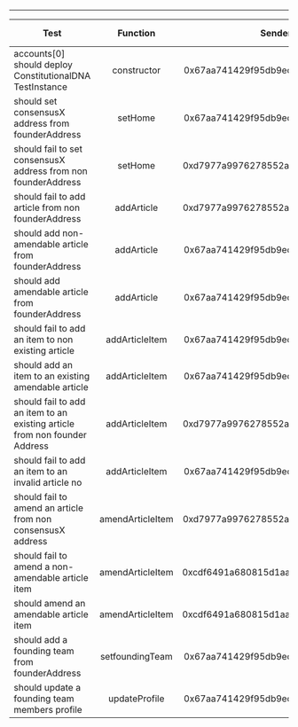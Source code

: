 -------------------------------------
| Test   | Function |     Sender Address    | Test Time | Status | Txn Hash |
|-----|:-------:|:-------:| ------:|------:|:------:|
accounts[0] should deploy ConstitutionalDNA TestInstance | constructor | 0x67aa741429f95db9ecb7b9e3a7810f13fa17efed | 13540 | passed | [0xa967cbff4f9946c600749f4d8fea096b18f763393c9d7463663edd94f754ab57](https://testnet.etherscan.io/tx/0xa967cbff4f9946c600749f4d8fea096b18f763393c9d7463663edd94f754ab57)
should set consensusX address from founderAddress | setHome | 0x67aa741429f95db9ecb7b9e3a7810f13fa17efed | 12197 | passed | [0x33bb7d02000e6c772c6e276f80ff6c697c1b90b3679f80a50c6ed3d8b23991cf](https://testnet.etherscan.io/tx/0x33bb7d02000e6c772c6e276f80ff6c697c1b90b3679f80a50c6ed3d8b23991cf)
should fail to set consensusX address from non founderAddress | setHome | 0xd7977a9976278552abd5fcea6fa013d2bfdb4b5a | 10119 | passed | [0x90b02902700d55e228ca586370b723b9b0237c791ea49a9d1d74083edcbf75c3](https://testnet.etherscan.io/tx/0x90b02902700d55e228ca586370b723b9b0237c791ea49a9d1d74083edcbf75c3)
should fail to add article from non founderAddress | addArticle | 0xd7977a9976278552abd5fcea6fa013d2bfdb4b5a | 8043 | passed | [0x9b4aa38b4156568f227c95f97331888282e85892b559acb54aeb619163b2c40a](https://testnet.etherscan.io/tx/0x9b4aa38b4156568f227c95f97331888282e85892b559acb54aeb619163b2c40a)
should add non-amendable article from founderAddress | addArticle | 0x67aa741429f95db9ecb7b9e3a7810f13fa17efed | 18099 | passed | [0x0f5eb0669774fc9a32c603525d6705edfcc040c0f6357bc39c6de99b554c48b7](https://testnet.etherscan.io/tx/0x0f5eb0669774fc9a32c603525d6705edfcc040c0f6357bc39c6de99b554c48b7)
should add amendable article from founderAddress | addArticle | 0x67aa741429f95db9ecb7b9e3a7810f13fa17efed | 39130 | passed | [0x0a1e68b7846d12e89ba36f56b265edd8e17091f4b999f635ec4d7f97e568130a](https://testnet.etherscan.io/tx/0x0a1e68b7846d12e89ba36f56b265edd8e17091f4b999f635ec4d7f97e568130a)
should fail to add an item to non existing article | addArticleItem | 0x67aa741429f95db9ecb7b9e3a7810f13fa17efed | 30091 | passed | [0xe7ad7bf40b402a6f046a5e2d0b749c13ce89df0e598177551306741bd21d3a4c](https://testnet.etherscan.io/tx/0xe7ad7bf40b402a6f046a5e2d0b749c13ce89df0e598177551306741bd21d3a4c)
should add an item to an existing amendable article | addArticleItem | 0x67aa741429f95db9ecb7b9e3a7810f13fa17efed | 31106 | passed | [0xd7bb2283babf377f95d5fa485116881ffef8a6ab4e5b80eb3949aaac434bc675](https://testnet.etherscan.io/tx/0xd7bb2283babf377f95d5fa485116881ffef8a6ab4e5b80eb3949aaac434bc675)
should fail to add an item to an existing article from non founder Address | addArticleItem | 0xd7977a9976278552abd5fcea6fa013d2bfdb4b5a | 25086 | passed | [0x50c94c95bff72ef676c8d6952b1bbc57aa2de745ec203d4cb9ecce929767ac30](https://testnet.etherscan.io/tx/0x50c94c95bff72ef676c8d6952b1bbc57aa2de745ec203d4cb9ecce929767ac30)
should fail to add an item to an invalid article no | addArticleItem | 0x67aa741429f95db9ecb7b9e3a7810f13fa17efed | 81303 | passed | [0x787757c7de3fcfee44b4cc5ed3b9f4420eecc7df79930f86f04a36a535928124](https://testnet.etherscan.io/tx/0x787757c7de3fcfee44b4cc5ed3b9f4420eecc7df79930f86f04a36a535928124)
should fail to amend an article from non consensusX address | amendArticleItem | 0xd7977a9976278552abd5fcea6fa013d2bfdb4b5a | 52178 | passed | [0xee0ed5a5cd2b4e639ab7cd9d956f673bf181b95cb30179e8c7a2bbc02b3abe7e](https://testnet.etherscan.io/tx/0xee0ed5a5cd2b4e639ab7cd9d956f673bf181b95cb30179e8c7a2bbc02b3abe7e)
should fail to amend a non-amendable article item | amendArticleItem | 0xcdf6491a680815d1aabad51e58fc403651f4bb60 | 8050 | passed | [0xd650b09d475b1667fc8fd4a216a140dfe2678388fe9be4cdca5bc3c267131e02](https://testnet.etherscan.io/tx/0xd650b09d475b1667fc8fd4a216a140dfe2678388fe9be4cdca5bc3c267131e02)
should amend an amendable article item | amendArticleItem | 0xcdf6491a680815d1aabad51e58fc403651f4bb60 | 27104 | passed | [0x9dca7edac4de7b7a4949ab7c3a1735e4e3d5aff3412b5994969fb661564a67c8](https://testnet.etherscan.io/tx/0x9dca7edac4de7b7a4949ab7c3a1735e4e3d5aff3412b5994969fb661564a67c8)
should add a founding team from founderAddress | setfoundingTeam | 0x67aa741429f95db9ecb7b9e3a7810f13fa17efed | 30183 | passed | [0x89c1c3221a547ce0c0b3f0623ef4f48f2a7074657bcaae006be30f698423469e](https://testnet.etherscan.io/tx/0x89c1c3221a547ce0c0b3f0623ef4f48f2a7074657bcaae006be30f698423469e)
should update a founding team members profile | updateProfile | 0x67aa741429f95db9ecb7b9e3a7810f13fa17efed | 5039 | passed | [0x8de305d9bf2d9b38bf680d8276a7793ec7b872f3d0df92b6b324d5e68d8befb3](https://testnet.etherscan.io/tx/0x8de305d9bf2d9b38bf680d8276a7793ec7b872f3d0df92b6b324d5e68d8befb3)
